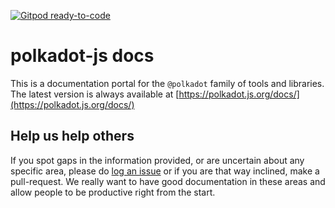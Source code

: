 [![Gitpod ready-to-code](https://img.shields.io/badge/Gitpod-ready--to--code-blue?logo=gitpod)](https://gitpod.io/#https://github.com/polkadot-js/docs)

# polkadot-js docs

This is a documentation portal for the `@polkadot` family of tools and libraries. The latest version is always available at [https://polkadot.js.org/docs/](https://polkadot.js.org/docs/)


## Help us help others

If you spot gaps in the information provided, or are uncertain about any specific area, please do [log an issue](https://github.com/polkadot-js/docs/issues) or if you are that way inclined, make a pull-request. We really want to have good documentation in these areas and allow people to be productive right from the start.

